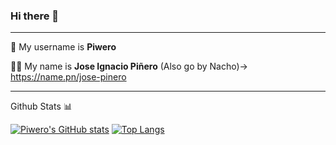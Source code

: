 ### Hi there 👋
---

🤖 My username is **Piwero**

👨‍💻 My name is **Jose Ignacio Piñero** (Also go by Nacho)-> https://name.pn/jose-pinero

---
Github Stats 📊

[![Piwero's GitHub stats](https://github-readme-stats.vercel.app/api?username=piwero&show_icons=true&theme=tokyonight)](https://github.com/anuraghazra/github-readme-stats)
[![Top Langs](https://github-readme-stats.vercel.app/api/top-langs/?username=piwero&layout=donut&theme=tokyonight)](https://github.com/anuraghazra/github-readme-stats)

<!--
**Piwero/piwero** is a ✨ _special_ ✨ repository because its `README.md` (this file) appears on your GitHub profile.

Here are some ideas to get you started:

- 🔭 I’m currently working on ...
- 🌱 I’m currently learning ...
- 👯 I’m looking to collaborate on ...
- 🤔 I’m looking for help with ...
- 💬 Ask me about ...
- 📫 How to reach me: ...
- 😄 Pronouns: ...
- ⚡ Fun fact: ...
-->
